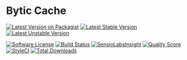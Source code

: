 # Bytic Cache

[![Latest Version on Packagist](https://img.shields.io/packagist/v/bytic/cache.svg?style=flat-square)](https://packagist.org/packages/bytic/cache)
[![Latest Stable Version](https://poser.pugx.org/bytic/cache/v/stable)](https://packagist.org/packages/bytic/cache)
[![Latest Unstable Version](https://poser.pugx.org/bytic/cache/v/unstable)](https://packagist.org/packages/bytic/cache)

[![Software License](https://img.shields.io/badge/license-MIT-brightgreen.svg?style=flat-square)](LICENSE)
[![Build Status](https://img.shields.io/travis/ByTIC/framework/master.svg?style=flat-square)](https://travis-ci.org/ByTIC/framework)
[![SensioLabsInsight](https://insight.sensiolabs.com/projects/f59a8256-9bc0-4443-ae3c-488516d6a3e6/mini.png)](https://insight.sensiolabs.com/projects/f59a8256-9bc0-4443-ae3c-488516d6a3e6)
[![Quality Score](https://img.shields.io/scrutinizer/g/bytic/cache.svg?style=flat-square)](https://scrutinizer-ci.com/g/bytic/cache)
[![StyleCI](https://styleci.io/repos/118474281/shield?branch=master)](https://styleci.io/repos/118474281)
[![Total Downloads](https://img.shields.io/packagist/dt/bytic/cache.svg?style=flat-square)](https://packagist.org/packages/bytic/cache)
